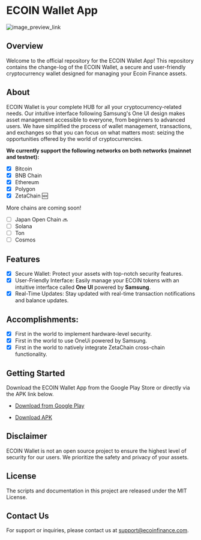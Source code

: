 # ECOIN Wallet App
![image_preview_link](https://github.com/ecoin-finance/ecoinwallet/assets/84532707/495e9f00-3af3-457f-8619-41f2a3b46dde)

## Overview
Welcome to the official repository for the ECOIN Wallet App! This repository contains the change-log of the ECOIN Wallet, a secure and user-friendly cryptocurrency wallet designed for managing your Ecoin Finance assets.

## About
ECOIN Wallet is your complete HUB for all your cryptocurrency-related needs. Our intuitive interface following Samsung's One UI design makes asset management accessible to everyone, from beginners to advanced users. We have simplified the process of wallet management, transactions, and exchanges so that you can focus on what matters most: seizing the opportunities offered by the world of cryptocurrencies.

**We currently support the following networks on both networks (mainnet and testnet):**
- [x] Bitcoin
- [x] BNB Chain
- [x] Ethereum
- [x] Polygon
- [x] ZetaChain 🆕

More chains are coming soon!
- [ ] Japan Open Chain 🔜
- [ ] Solana
- [ ] Ton
- [ ] Cosmos

## Features
- [x] Secure Wallet: Protect your assets with top-notch security features.
- [x] User-Friendly Interface: Easily manage your ECOIN tokens with an intuitive interface called **One UI** powered by **Samsung**.
- [x] Real-Time Updates: Stay updated with real-time transaction notifications and balance updates.

## Accomplishments:
- [x] First in the world to implement hardware-level security.
- [x] First in the world to use OneUi powered by Samsung.
- [x] First in the world to natively integrate ZetaChain cross-chain functionality.

## Getting Started
Download the ECOIN Wallet App from the Google Play Store or directly via the APK link below.

- [Download from Google Play](https://play.google.com/store/apps/details?id=org.ecoinwallet&referrer=utm_source%3Dwebs%26utm_medium%ecoinwallet-github)

- [Download APK ](https://play.google.com/store/apps/details?id=org.ecoinwallet&hl=pt)

## Disclaimer
ECOIN Wallet is not an open source project to ensure the highest level of security for our users. We prioritize the safety and privacy of your assets.

## License
The scripts and documentation in this project are released under the MIT License.

## Contact Us
For support or inquiries, please contact us at support@ecoinfinance.com.
